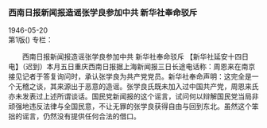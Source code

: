 ### 西南日报新闻报造谣张学良参加中共  新华社奉命驳斥  

1946-05-20  
第1版()
专栏：

　　西南日报新闻报造谣张学良参加中共
    新华社奉命驳斥
    【新华社延安十四日电】（迟到）本月五日重庆西南日报据上海新闻报三日长途电话称：周恩来在南京接见记者于答复询问时，承认张学良为共产党党员。新华社奉命声明：这完全是一个无稽之谈，其来源出于恶意的造谣。张学良氏既未加入过中国共产党，周恩来氏亦未发表过上述所谓谈话。国民党新闻报的这个谣言，试问何以辩解国民党当局非顽强地违反法律与全国民意，不让无罪的张学良获得自由与回到东北。虽然这个笨拙的谣言，仍然没有提供任何合法的借口。  
